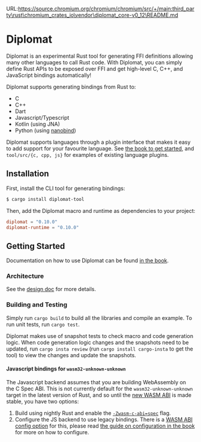 URL:https://source.chromium.org/chromium/chromium/src/+/main:third_party\rust\chromium_crates_io\vendor\diplomat_core-v0_12\README.md
# Diplomat
Diplomat is an experimental Rust tool for generating FFI definitions allowing many other languages to call Rust code. With Diplomat, you can simply define Rust APIs to be exposed over FFI and get high-level C, C++, and JavaScript bindings automatically!

Diplomat supports generating bindings from Rust to:
- C
- C++
- Dart
- Javascript/Typescript
- Kotlin (using JNA)
- Python (using [nanobind](https://nanobind.readthedocs.io/en/latest/index.html))

Diplomat supports languages through a plugin interface that makes it easy to add support for your favourite language. See [the book to get started](https://rust-diplomat.github.io/diplomat/developer.html), and `tool/src/{c, cpp, js}` for examples of existing language plugins.

## Installation
First, install the CLI tool for generating bindings:
```bash
$ cargo install diplomat-tool
```

Then, add the Diplomat macro and runtime as dependencies to your project:
```toml
diplomat = "0.10.0"
diplomat-runtime = "0.10.0"
```

## Getting Started

Documentation on how to use Diplomat can be found [in the book](https://rust-diplomat.github.io/diplomat/).

### Architecture
See the [design doc](docs/design_doc.md) for more details.

### Building and Testing
Simply run `cargo build` to build all the libraries and compile an example. To run unit tests, run `cargo test`.

Diplomat makes use of snapshot tests to check macro and code generation logic. When code generation logic changes and the snapshots need to be updated, run `cargo insta review` (run `cargo install cargo-insta` to get the tool) to view the changes and update the snapshots.

#### Javascript bindings for `wasm32-unknown-unknown`
The Javascript backend assumes that you are building WebAssembly on the C Spec ABI. This is not currently default for the `wasm32-unknown-unknown` target in the latest version of Rust, and so until the [new WASM ABI](https://blog.rust-lang.org/2025/04/04/c-abi-changes-for-wasm32-unknown-unknown/) is made stable, you have two options:

1. Build using nightly Rust and enable the [`-Zwasm-c-abi=spec`](https://doc.rust-lang.org/stable/unstable-book/compiler-flags/wasm-c-abi.html) flag.
1. Configure the JS backend to use legacy bindings. There is a [WASM ABI config option](https://github.com/rust-diplomat/diplomat/blob/main/tool/src/js/mod.rs) for this, please read [the guide on configuration in the book](https://rust-diplomat.github.io/diplomat/config) for more on how to configure.